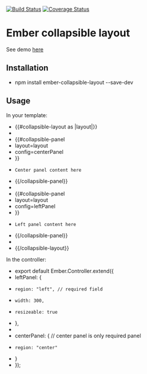 [![Build Status](https://travis-ci.org/des75/ember-collapsible-layout.svg?branch=master)](https://travis-ci.org/des75/ember-collapsible-layout)
[![Coverage Status](https://coveralls.io/repos/github/des75/ember-collapsible-layout/badge.svg?branch=master)](https://coveralls.io/github/des75/ember-collapsible-layout?branch=master)

# Ember collapsible layout

See demo [here](des75.github.io/ember-collapsible-layout-demo/)

## Installation

* npm install ember-collapsible-layout --save-dev

## Usage

In your template:

* {{#collapsible-layout as |layout|}}
* 
*   {{#collapsible-panel
*   layout=layout
*   config=centerPanel
*   }}
*     Center panel content here
*   {{/collapsible-panel}}
* 
*   {{#collapsible-panel
*   layout=layout
*   config=leftPanel
*   }}
*     Left panel content here
*   {{/collapsible-panel}}
* 
* {{/collapsible-layout}}

In the controller:

* export default Ember.Controller.extend({
*   leftPanel: {
*     region: "left", // required field
*     width: 300,     
*     resizeable: true
*   },  
* 
*   centerPanel: {  // center panel is only required panel
*     region: "center"
*   }
* });